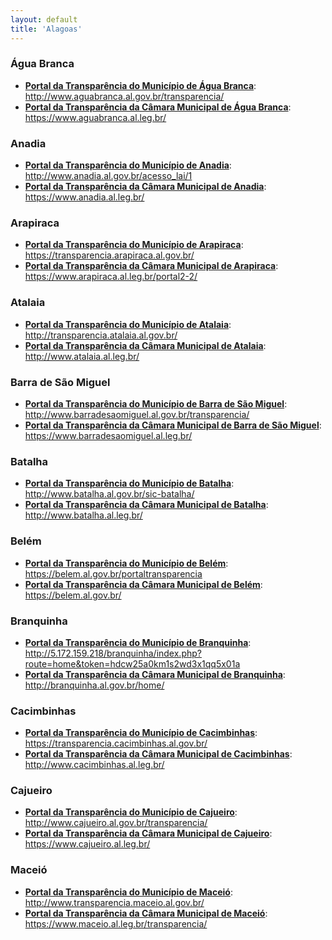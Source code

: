 ```yaml
---
layout: default
title: 'Alagoas'
---
```


### Água Branca

- **[Portal da Transparência do Município de Água Branca](http://www.aguabranca.al.gov.br/transparencia/)**: http://www.aguabranca.al.gov.br/transparencia/
- **[Portal da Transparência da Câmara Municipal de Água Branca](https://www.aguabranca.al.leg.br/)**: https://www.aguabranca.al.leg.br/


### Anadia

- **[Portal da Transparência do Município de Anadia](http://www.anadia.al.gov.br/acesso_lai/1)**: http://www.anadia.al.gov.br/acesso_lai/1
- **[Portal da Transparência da Câmara Municipal de Anadia](https://www.anadia.al.leg.br/)**: https://www.anadia.al.leg.br/

### Arapiraca

- **[Portal da Transparência do Município de Arapiraca](https://transparencia.arapiraca.al.gov.br/)**: https://transparencia.arapiraca.al.gov.br/
- **[Portal da Transparência da Câmara Municipal de Arapiraca](https://www.arapiraca.al.leg.br/portal2-2/)**: https://www.arapiraca.al.leg.br/portal2-2/

### Atalaia

- **[Portal da Transparência do Município de Atalaia](http://transparencia.atalaia.al.gov.br/)**: http://transparencia.atalaia.al.gov.br/
- **[Portal da Transparência da Câmara Municipal de Atalaia](http://www.atalaia.al.leg.br/)**: http://www.atalaia.al.leg.br/

### Barra de São Miguel

- **[Portal da Transparência do Município de Barra de São Miguel](http://www.barradesaomiguel.al.gov.br/transparencia/)**: http://www.barradesaomiguel.al.gov.br/transparencia/
- **[Portal da Transparência da Câmara Municipal de Barra de São Miguel](https://www.barradesaomiguel.al.leg.br/)**: https://www.barradesaomiguel.al.leg.br/

### Batalha

- **[Portal da Transparência do Município de Batalha](http://www.batalha.al.gov.br/sic-batalha/)**: http://www.batalha.al.gov.br/sic-batalha/
- **[Portal da Transparência da Câmara Municipal de Batalha](http://www.batalha.al.leg.br/)**: http://www.batalha.al.leg.br/

### Belém

- **[Portal da Transparência do Município de Belém](https://belem.al.gov.br/portaltransparencia)**: https://belem.al.gov.br/portaltransparencia
- **[Portal da Transparência da Câmara Municipal de Belém](https://belem.al.gov.br/)**: https://belem.al.gov.br/

### Branquinha

- **[Portal da Transparência do Município de Branquinha](http://5.172.159.218/branquinha/index.php?route=home&token=hdcw25a0km1s2wd3x1qq5x01a)**: http://5.172.159.218/branquinha/index.php?route=home&token=hdcw25a0km1s2wd3x1qq5x01a
- **[Portal da Transparência da Câmara Municipal de Branquinha](http://branquinha.al.gov.br/home/)**: http://branquinha.al.gov.br/home/

### Cacimbinhas

- **[Portal da Transparência do Município de Cacimbinhas](https://transparencia.cacimbinhas.al.gov.br/)**: https://transparencia.cacimbinhas.al.gov.br/
- **[Portal da Transparência da Câmara Municipal de Cacimbinhas](http://www.cacimbinhas.al.leg.br/)**: http://www.cacimbinhas.al.leg.br/

### Cajueiro

- **[Portal da Transparência do Município de Cajueiro](http://www.cajueiro.al.gov.br/transparencia/)**: http://www.cajueiro.al.gov.br/transparencia/
- **[Portal da Transparência da Câmara Municipal de Cajueiro](https://www.cajueiro.al.leg.br/)**: https://www.cajueiro.al.leg.br/

### Maceió

- **[Portal da Transparência do Município de Maceió](http://www.transparencia.maceio.al.gov.br/)**: http://www.transparencia.maceio.al.gov.br/
- **[Portal da Transparência da Câmara Municipal de Maceió](https://www.maceio.al.leg.br/transparencia/)**: https://www.maceio.al.leg.br/transparencia/
